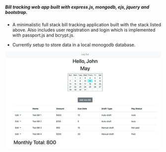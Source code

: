 ##### Bill tracking web app built with express.js, mongodb, ejs, jquery and bootstrap.

- A minimalistic full stack bill tracking application built with the stack listed above. Also includes user registration and login which is implemented with passport.js and bcrypt.js.

- Currently setup to store data in a local monogodb database.

![Bill Dashboard](ExampleImages/bill_dashboard.png)

